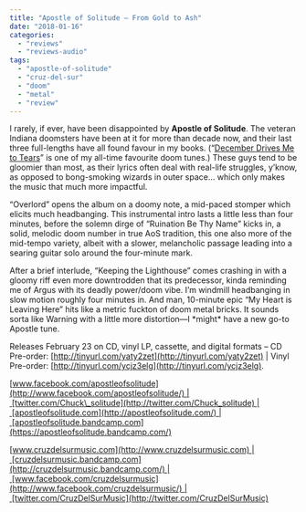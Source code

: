 ```yaml
---
title: "Apostle of Solitude – From Gold to Ash"
date: "2018-01-16"
categories: 
  - "reviews"
  - "reviews-audio"
tags: 
  - "apostle-of-solitude"
  - "cruz-del-sur"
  - "doom"
  - "metal"
  - "review"
---
```


I rarely, if ever, have been disappointed by **Apostle of Solitude**. The veteran Indiana doomsters have been at it for more than decade now, and their last three full-lengths have all found favour in my books. (“[December Drives Me to Tears](https://www.youtube.com/watch?v=eMeK-GOtrIQ)” is one of my all-time favourite doom tunes.) These guys tend to be gloomier than most, as their lyrics often deal with real-life struggles, y’know, as opposed to bong-smoking wizards in outer space… which only makes the music that much more impactful.

“Overlord” opens the album on a doomy note, a mid-paced stomper which elicits much headbanging. This instrumental intro lasts a little less than four minutes, before the solemn dirge of “Ruination Be Thy Name” kicks in, a solid, melodic doom number in true AoS tradition, this one also more of the mid-tempo variety, albeit with a slower, melancholic passage leading into a searing guitar solo around the four-minute mark.

After a brief interlude, “Keeping the Lighthouse” comes crashing in with a gloomy riff even more downtrodden that its predecessor, kinda reminding me of Argus with its deadly power/doom vibe. I’m windmill headbanging in slow motion roughly four minutes in. And man, 10-minute epic “My Heart is Leaving Here” hits like a metric fuckton of doom metal bricks. It sounds sorta like Warning with a little more distortion—I \*might\* have a new go-to Apostle tune.

Releases February 23 on CD, vinyl LP, cassette, and digital formats – CD Pre-order: [http://tinyurl.com/yaty2zet](http://tinyurl.com/yaty2zet) | Vinyl Pre-order: [http://tinyurl.com/ycjz3elg](http://tinyurl.com/ycjz3elg).

[www.facebook.com/apostleofsolitude](http://www.facebook.com/apostleofsolitude/) | [twitter.com/Chuck\_solitude](http://twitter.com/Chuck_solitude) | [apostleofsolitude.com](http://apostleofsolitude.com/) | [apostleofsolitude.bandcamp.com](https://apostleofsolitude.bandcamp.com/)

[www.cruzdelsurmusic.com](http://www.cruzdelsurmusic.com) | [cruzdelsurmusic.bandcamp.com](http://cruzdelsurmusic.bandcamp.com/) | [www.facebook.com/cruzdelsurmusic](http://www.facebook.com/cruzdelsurmusic/) | [twitter.com/CruzDelSurMusic](http://twitter.com/CruzDelSurMusic)
